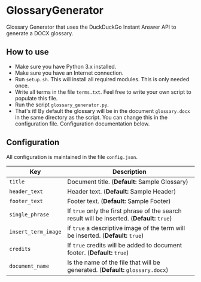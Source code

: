 # GlossaryGenerator
Glossary Generator that uses the DuckDuckGo Instant Answer API to generate a DOCX glossary.

## How to use
* Make sure you have Python 3.x installed.
* Make sure you have an Internet connection.
* Run ```setup.sh```. This will install all required modules. This is only needed once.
* Write all terms in the file ```terms.txt```. Feel free to write your own script to populate this file.
* Run the script ```glossary_generator.py```.
* That's it! By default the glossary will be in the document ```glossary.docx``` in the same directory as the script. You can change this in the configuration file. Configuration documentation below.

## Configuration
All configuration is maintained in the file ```config.json```.

| Key | Description |
| --- | ----------- |
| ```title``` | Document title. (**Default:** Sample Glossary) |
| ```header_text``` | Header text. (**Default:** Sample Header) |
| ```footer_text``` | Footer text. (**Default:** Sample Footer) |
| ```single_phrase``` | If ```true``` only the first phrase of the search result will be inserted. (**Default:** ```true```) |
| ```insert_term_image``` | if ```true``` a descriptive image of the term will be inserted. (**Default:** ```true```) |
| ```credits``` | If ```true``` credits will be added to document footer. (**Default:** ```true```) |
| ```document_name``` | Is the name of the file that will be generated. (**Default:** ```glossary.docx```) |
